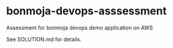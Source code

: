 # bonmoja-devops-asssessment
Assessment for bonmoja devops demo application on AWS

See SOLUTION.md for details.
